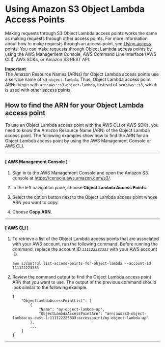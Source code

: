 # Using Amazon S3 Object Lambda Access Points<a name="olap-use"></a>

Making requests through S3 Object Lambda access points works the same as making requests through other access points\. For more information about how to make requests through an access point, see [Using access points](using-access-points.md)\. You can make requests through Object Lambda access points by using the AWS Management Console, AWS Command Line Interface \(AWS CLI\), AWS SDKs, or Amazon S3 REST API\.

**Important**  
The Amazon Resource Names \(ARNs\) for Object Lambda access points use a service name of `s3-object-lambda`\. Thus, Object Lambda access point ARNs begin with `arn:aws::s3-object-lambda`, instead of `arn:aws::s3`, which is used with other access points\.

## How to find the ARN for your Object Lambda access point<a name="olap-find-arn"></a>

To use an Object Lambda access point with the AWS CLI or AWS SDKs, you need to know the Amazon Resource Name \(ARN\) of the Object Lambda access point\. The following examples show how to find the ARN for an Object Lambda access point by using the AWS Management Console or AWS CLI\. 

------
#### [ AWS Management Console ]

1. Sign in to the AWS Management Console and open the Amazon S3 console at [https://console\.aws\.amazon\.com/s3/](https://console.aws.amazon.com/s3/)\.

1. In the left navigation pane, choose **Object Lambda Access Points**\.

1. Select the option button next to the Object Lambda access point whose ARN you want to copy\.

1. Choose **Copy ARN**\.

------
#### [ AWS CLI ]

1. To retrieve a list of the Object Lambda access points that are associated with your AWS account, run the following command\. Before running the command, replace the account ID *`111122223333`* with your AWS account ID\.

   ```
   aws s3control list-access-points-for-object-lambda --account-id 111122223333
   ```

1. Review the command output to find the Object Lambda access point ARN that you want to use\. The output of the previous command should look similar to the following example\.

   ```
   {
       "ObjectLambdaAccessPointList": [
           {
               "Name": "my-object-lambda-ap",
               "ObjectLambdaAccessPointArn": "arn:aws:s3-object-lambda:us-east-1:111122223333:accesspoint/my-object-lambda-ap"
           },
           ...
       ]
   }
   ```

------
